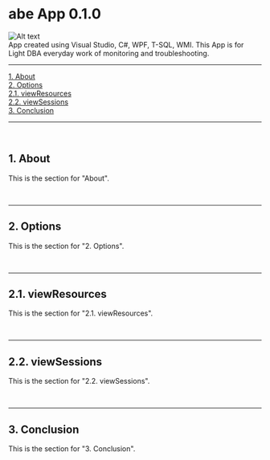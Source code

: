 # abe App 0.1.0  
![Alt text](https://github.com/abeamar/abeApp/blob/main/logo.png) <br>
App created using Visual Studio, C#, WPF, T-SQL, WMI. This App is for Light DBA everyday work of monitoring and troubleshooting.
<hr>
 <p dir="auto">
        <a href="#about">1. About</a><br>
        <a href="#options">2. Options</a><br>
        <a href="#resources"> 2.1. viewResources</a><br>
        <a href="#sessions"> 2.2. viewSessions</a><br>
        <a href="#conclusion">3. Conclusion</a><br>
    </p>
    <hr>
    <br>
     <section id="about">
        <h2>1. About</h2>
        <p>This is the section for "About".</p>
    </section>
        <br>
            <hr>
    <section id="options">
        <h2>2. Options</h2>
        <p>This is the section for "2. Options".</p>
    </section>
        <br>
            <hr>
    <section id="resources">
        <h2>2.1. viewResources</h2>
        <p>This is the section for "2.1. viewResources".</p>
    </section>
        <br>
            <hr>
    <section id="sessions">
        <h2>2.2. viewSessions</h2>
        <p>This is the section for "2.2. viewSessions".</p>
    </section>
            <br>
            <hr>
    <section id="conclusion">
        <h2>3. Conclusion</h2>
        <p>This is the section for "3. Conclusion".</p>
    </section>
        <br>

